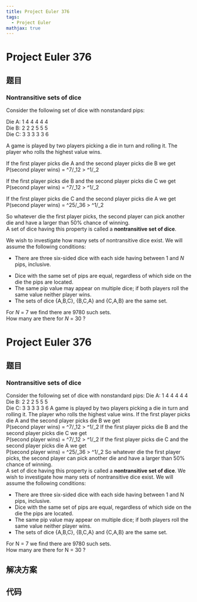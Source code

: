 ```yaml
---
title: Project Euler 376
tags:
  - Project Euler
mathjax: true
---
```

<escape><!-- more --></escape>
    
# Project Euler 376
## 题目
### Nontransitive sets of dice


Consider the following set of dice with nonstandard pips:



Die A: 1 4 4 4 4 4<br />
Die B: 2 2 2 5 5 5<br />
Die C: 3 3 3 3 3 6<br />


A game is played by two players picking a die in turn and rolling it. The player who rolls the highest value wins.



If the first player picks die A and the second player picks die B we get<br />
P(second player wins) = ^7/_12 > ^1/_2


If the first player picks die B and the second player picks die C we get<br />
P(second player wins) = ^7/_12 > ^1/_2


If the first player picks die C and the second player picks die A we get<br />
P(second player wins) = ^25/_36 > ^1/_2


So whatever die the first player picks, the second player can pick another die and have a larger than 50% chance of winning.<br />
A set of dice having this property is called a <b>nontransitive set of dice</b>.



We wish to investigate how many sets of nontransitive dice exist. We will assume the following conditions:<ul><li>There are three six-sided dice with each side having between 1 and <var>N</var> pips, inclusive.</li>
<li>Dice with the same set of pips are equal, regardless of which side on the die the pips are located.</li>
<li>The same pip value may appear on multiple dice; if both players roll the same value neither player wins.</li>
<li>The sets of dice {A,B,C}, {B,C,A} and {C,A,B} are the same set.</li>
</ul>
For <var>N</var> = 7 we find there are 9780 such sets.<br />
How many are there for <var>N</var> = 30 ?



# Project Euler 376
## 题目
### Nontransitive sets of dice

Consider the following set of dice with nonstandard pips:
Die A: 1 4 4 4 4 4<br>Die B: 2 2 2 5 5 5<br>Die C: 3 3 3 3 3 6
A game is played by two players picking a die in turn and rolling it. The player who rolls the highest value wins.
If the first player picks die A and the second player picks die B we get<br>P(second player wins) = ^7/_12 > ^1/_2
If the first player picks die B and the second player picks die C we get<br>P(second player wins) = ^7/_12 > ^1/_2
If the first player picks die C and the second player picks die A we get<br>P(second player wins) = ^25/_36 > ^1/_2
So whatever die the first player picks, the second player can pick another die and have a larger than 50% chance of winning.<br>A set of dice having this property is called a <b>nontransitive set of dice</b>.
We wish to investigate how many sets of nontransitive dice exist. We will assume the following conditions:
<ul>
<li>There are three six-sided dice with each side having between 1 and N pips, inclusive.</li>
<li>Dice with the same set of pips are equal, regardless of which side on the die the pips are located.</li>
<li>The same pip value may appear on multiple dice; if both players roll the same value neither player wins.</li>
<li>The sets of dice {A,B,C}, {B,C,A} and {C,A,B} are the same set.</li>
</ul>
For N = 7 we find there are 9780 such sets.<br>How many are there for N = 30 ?


## 解决方案


## 代码


